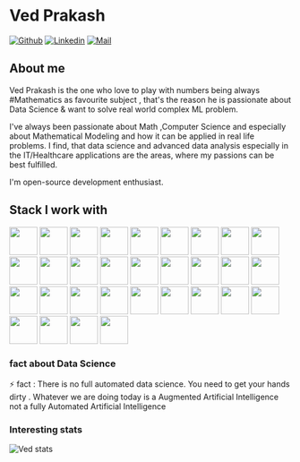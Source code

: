 
# Ved Prakash 

[![Github](https://img.shields.io/github/followers/ved3prakas?label=Follow&style=social)](https://github.com/ved3prakas)
[![Linkedin](https://img.shields.io/badge/-Ved%20Prakash-blue?style=flat-square&logo=linkedin&logoColor=white&link=https://https://www.linkedin.com/in/vedprakash2316/)](https://www.linkedin.com/in/vedprakash2316/)
[![Mail](https://img.shields.io/badge/-vedprakash2316@gmail.com-black?style=flat-square&logo=gmail&logoColor=red&link=)](mailto:vedprakash2316@gmail.com)



## About me 
Ved Prakash is the one who love to play with numbers being always #Mathematics as favourite subject , that's the reason he is passionate about Data Science & want to solve real world complex ML problem.

I've always been passionate about Math ,Computer Science and especially about Mathematical Modeling and how it can be applied in real life problems. I find, that data science and advanced data analysis especially in the IT/Healthcare applications are the areas, where my passions can be best fulfilled.

I'm open-source development enthusiast.


## Stack I work with
<code><img height="50" src="https://www.vectorlogo.zone/logos/python/python-ar21.svg"></code>
<code><img height="50" src="https://www.vectorlogo.zone/logos/djangoproject/djangoproject-ar21.svg"></code>
<code><img height="50" src="https://www.vectorlogo.zone/logos/pocoo_flask/pocoo_flask-ar21.svg"></code>
<code><img height="50" src="https://www.vectorlogo.zone/logos/mysql/mysql-horizontal.svg"></code>
<code><img height="50" src="https://www.vectorlogo.zone/logos/sqlite/sqlite-ar21.svg"></code>
<code><img height="50" src="https://www.vectorlogo.zone/logos/github/github-ar21.svg"></code>
<code><img height="50" src="https://www.vectorlogo.zone/logos/bitbucket/bitbucket-ar21.svg"></code>
<code><img height="50" src="https://www.vectorlogo.zone/logos/getpostman/getpostman-ar21.svg"></code>
<code><img height="50" src="https://www.vectorlogo.zone/logos/git-scm/git-scm-ar21.svg"></code>
<code><img height="50" src="https://www.vectorlogo.zone/logos/apache/apache-official.svg"></code>
<code><img height="50" src="https://www.vectorlogo.zone/logos/linux/linux-ar21.svg"></code>
<code><img height="50" src="https://www.vectorlogo.zone/logos/ubuntu/ubuntu-ar21.svg"></code>
<code><img height="50" src="https://www.vectorlogo.zone/logos/raspberrypi/raspberrypi-ar21.svg"></code>
<code><img height="50" src="https://www.vectorlogo.zone/logos/pytorch/pytorch-ar21.svg"></code>
<code><img height="50" src="https://www.vectorlogo.zone/logos/jupyter/jupyter-ar21.svg"></code>
<code><img height="50" src="https://www.vectorlogo.zone/logos/heroku/heroku-ar21.svg"></code>
<code><img height="50" src="https://www.vectorlogo.zone/logos/numpy/numpy-ar21.svg"></code>
<code><img height="50" src="https://www.vectorlogo.zone/util/preview.html?image=/logos/tensorflow/tensorflow-icon.svg"></code>
<code><img height="50" src="https://www.vectorlogo.zone/util/preview.html?image=/logos/visualstudio_code/visualstudio_code-icon.svg"></code>
<code><img height="50" src="https://www.vectorlogo.zone/util/preview.html?image=/logos/phpmyadmin/phpmyadmin-icon.svg"></code>
<code><img height="50" src="https://www.vectorlogo.zone/util/preview.html?image=/logos/plot_ly/plot_ly-icon.svg"></code>
<code><img height="50" src="https://www.vectorlogo.zone/util/preview.html?image=/logos/pivotalio/pivotalio-icon.svg"></code>
<code><img height="50" src="https://www.vectorlogo.zone/util/preview.html?image=/logos/amazon_aws/amazon_aws-icon.svg"></code>
<code><img height="50" src="https://www.vectorlogo.zone/util/preview.html?image=/logos/qtio/qtio-icon.svg"></code>
<code><img height="50" src="https://www.vectorlogo.zone/util/preview.html?image=/logos/mongodb/mongodb-icon.svg"></code>
<code><img height="50" src="https://www.vectorlogo.zone/util/preview.html?image=/logos/nvidia/nvidia-icon.svg"></code>
<code><img height="50" src="https://www.vectorlogo.zone/util/preview.html?image=/logos/json/json-icon.svg"></code>
<code><img height="50" src="https://www.vectorlogo.zone/util/preview.html?image=/logos/kaggle/kaggle-icon.svg"></code>
<code><img height="50" src="https://www.vectorlogo.zone/util/preview.html?image=/logos/w3_html5/w3_html5-icon.svg"></code>
<code><img height="50" src="https://www.vectorlogo.zone/util/preview.html?image=/logos/amazon_awslambda/amazon_awslambda-icon.svg"></code>
<code><img height="50" src="https://www.vectorlogo.zone/util/preview.html?image=/logos/google_cloud/google_cloud-icon.svg"></code>


### fact about Data Science 

⚡ fact : There is no full automated data science. You need to get your hands dirty . Whatever we are doing today is a Augmented Artificial Intelligence not a fully Automated Artificial Intelligence


### Interesting stats

![Ved stats](https://github-readme-stats.vercel.app/api?username=Ved&show_icons=true)
